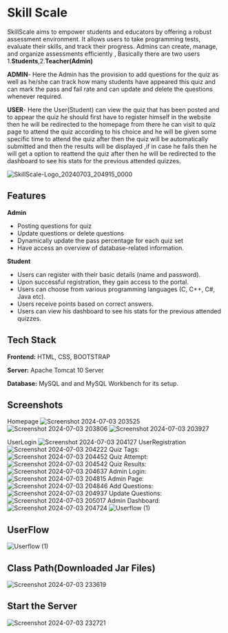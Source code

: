 
# Skill Scale

SkillScale aims to empower students and educators by offering a robust assessment environment. It allows users to take programming tests, evaluate their skills, and track their progress. Admins can create, manage, and organize assessments efficiently
, Basically there are two users 1.**Students**,2.**Teacher(Admin)** 

**ADMIN**- Here the Admin has the provision to add questions for the quiz as well as he/she can track how many students have appeared this quiz and can mark the pass and fail rate and can update and delete the questions whenever required.

**USER**- Here the User(Student) can view the quiz that has been posted and to appear the quiz he should first have to register himself in the website then he will be redirected to the homepage from there he can visit to quiz page to attend the quiz according to his choice and he will be given some specific time to attend the quiz after then the quiz will be automatically submitted and then the results will be displayed ,if in case he fails then he will get a option to reattend the quiz after then he will be redirected to the dashboard to see his stats for the previous attended quizzes.


![SkillScale-Logo_20240703_204915_0000](https://github.com/HIITSMANU/SkillScale/assets/132491372/3deafe02-d7d9-42e2-b37b-492889a8f9f8)



## Features

**Admin**
- Posting questions for quiz
- Update questions or delete questions
- Dynamically update the pass percentage for each quiz set
- Have access an overview of database-related information.

**Student**
- Users can register with their basic details (name and password).
- Upon successful registration, they gain access to the portal.
- Users can choose from various programming languages (C, C++, C#, Java etc).
- Users receive points based on correct answers.
- Users can view his dashboard to see his stats for the previous attended quizzes.




## Tech Stack

**Frontend:** HTML, CSS, BOOTSTRAP 

**Server:** Apache Tomcat 10 Server

**Database:** MySQL and and MySQL Workbench for its setup.



## Screenshots

Homepage
![Screenshot 2024-07-03 203525](https://github.com/HIITSMANU/SkillScale/assets/132491372/f6ba6a63-0aad-4c90-bcaf-baac138f6891)
![Screenshot 2024-07-03 203806](https://github.com/HIITSMANU/SkillScale/assets/132491372/bf299bea-781c-4f19-849a-289c2e2f070a)
![Screenshot 2024-07-03 203927](https://github.com/HIITSMANU/SkillScale/assets/132491372/7a22e217-e148-4b9f-ad41-9af492cac896)

UserLogin
![Screenshot 2024-07-03 204127](https://github.com/HIITSMANU/SkillScale/assets/132491372/b2ae126f-cb68-47ec-be9a-741d9dc0c1c1)
UserRegistration
![Screenshot 2024-07-03 204222](https://github.com/HIITSMANU/SkillScale/assets/132491372/4688f3f6-1804-4ded-88c9-56d0efa65614)
Quiz Tags:
![Screenshot 2024-07-03 204452](https://github.com/HIITSMANU/SkillScale/assets/132491372/b0f8ac09-3131-4378-8734-dc222c8643ff)
Quiz Attempt:
![Screenshot 2024-07-03 204542](https://github.com/HIITSMANU/SkillScale/assets/132491372/e63ef3d6-4af8-40c9-a7fb-f6633b677397)
Quiz Results:
![Screenshot 2024-07-03 204637](https://github.com/HIITSMANU/SkillScale/assets/132491372/d89a8ac6-be7f-4410-8458-c251334c147c)
Admin Login:
![Screenshot 2024-07-03 204815](https://github.com/HIITSMANU/SkillScale/assets/132491372/6cf90dd4-f539-4265-ab71-4b3417fe3c89)
Admin Page:
![Screenshot 2024-07-03 204846](https://github.com/HIITSMANU/SkillScale/assets/132491372/6e9eeb59-4557-4f37-a7f0-078b5c8ad698)
Add Questions:
![Screenshot 2024-07-03 204937](https://github.com/HIITSMANU/SkillScale/assets/132491372/c189d22b-df47-42fc-b6b1-dc6f92ae8142)
Update Questions:
![Screenshot 2024-07-03 205017](https://github.com/HIITSMANU/SkillScale/assets/132491372/ec785d7e-3c02-4fc0-aacb-5be36273cfee)
Admin Dashboard:
![Screenshot 2024-07-03 204724](https://github.com/HIITSMANU/SkillScale/assets/132491372/837cd550-39e8-4a45-a033-829f941d9088)
![Userflow (1)](https://github.com/HIITSMANU/SkillScale/assets/132491372/056201f2-c76e-4431-87f9-26e80fb2177e)


## UserFlow

![Userflow (1)](https://github.com/HIITSMANU/SkillScale/assets/132491372/056201f2-c76e-4431-87f9-26e80fb2177e)


## Class Path(Downloaded Jar Files)

![Screenshot 2024-07-03 233619](https://github.com/HIITSMANU/SkillScale/assets/132491372/997c3d4a-3b02-44e7-b464-7a4de7bb5621)


## Start the Server

![Screenshot 2024-07-03 232721](https://github.com/HIITSMANU/SkillScale/assets/132491372/1fab3eb6-6946-4f48-814f-ebb5d8d74edc)








